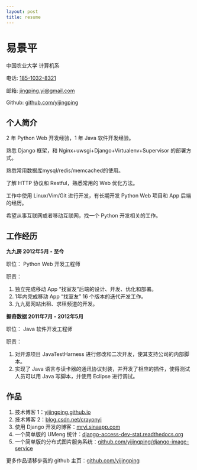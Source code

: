 ```yaml
---
layout: post
title: resume 
---
```


易景平
==========

中国农业大学 计算机系

电话: [185-1032-8321](tel://18510328321)

邮箱: [jingping.yi@gmail.com](mailto://jingping.yi@gmail.com)

Github: [github.com/yijingping](http://github.com/yijingping)

个人简介
----------
2 年 Python Web 开发经验，1 年 Java 软件开发经验。

熟悉 Django 框架，和 Nginx+uwsgi+Django+Virtualenv+Supervisor 的部署方式。

熟悉常用数据库mysql/redis/memcached的使用。

了解 HTTP 协议和 Restful，熟悉常用的 Web 优化方法。

工作中使用 Linux/Vim/Git 进行开发，有长期开发 Python Web 项目和 App 后端的经历。

希望从事互联网或者移动互联网，找一个 Python 开发相关的工作。

工作经历
----------
**九九房 2012年5月 - 至今**

职位： Python Web 开发工程师

职责： 

1. 独立完成移动 App “找室友”后端的设计、开发、优化和部署。
2. 1年内完成移动 App “找室友” 16 个版本的迭代开发工作。
3. 九九房网站出租、求租频道的开发。

**握奇数据 2011年7月 - 2012年5月**

职位： Java 软件开发工程师

职责：

1. 对开源项目 JavaTestHarness 进行修改和二次开发，使其支持公司的内部脚本。
2. 实现了 Java 语言与读卡器的通讯协议封装，并开发了相应的插件，使得测试人员可以用 Java 写脚本，并使用 Eclipse 进行调试。

作品
----
1. 技术博客 1：[yijingping.github.io](http://yijingping.github.io)
2. 技术博客 2：[blog.csdn.net/crayonyi](http://blog.csdn.net/crayonyi)
3. 使用 Django 开发的博客：[mryi.sinaapp.com](http://mryi.sinaapp.com)
4. 一个简单版的 UMeng 统计：[django-access-dev-stat.readthedocs.org](http://django-access-dev-stat.readthedocs.org/)
5. 一个简单版的分布式图片服务系统：[github.com/yijingping/django-image-service](https://github.com/yijingping/django-image-service)

更多作品请移步我的 github 主页：[github.com/yijingping](https://github.com/yijingping)

